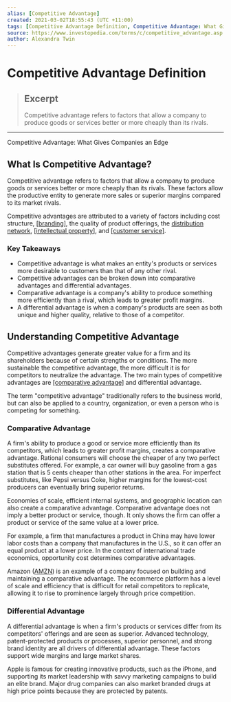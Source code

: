 ```yaml
---
alias: [Competitive Advantage]
created: 2021-03-02T18:55:43 (UTC +11:00)
tags: [Competitive Advantage Definition, Competitive Advantage: What Gives Companies an Edge]
source: https://www.investopedia.com/terms/c/competitive_advantage.asp
author: Alexandra Twin
---
```


# Competitive Advantage Definition

> ## Excerpt
> Competitive advantage refers to factors that allow a company to produce goods or services better or more cheaply than its rivals.

---

Competitive Advantage: What Gives Companies an Edge
## What Is Competitive Advantage?

Competitive advantage refers to factors that allow a company to produce goods or services better or more cheaply than its rivals. These factors allow the productive entity to generate more sales or superior margins compared to its market rivals.

Competitive advantages are attributed to a variety of factors including cost structure, [[branding]](https://www.investopedia.com/articles/financial-theory/11/branding-ultimate-economic-moat.asp), the quality of product offerings, the [distribution network](https://www.investopedia.com/terms/d/distribution-network.asp), [[intellectual property]](https://www.investopedia.com/terms/i/intellectualproperty.asp), and [[customer service]](https://www.investopedia.com/terms/c/customer-service.asp).

### Key Takeaways

-   Competitive advantage is what makes an entity's products or services more desirable to customers than that of any other rival.
-   Competitive advantages can be broken down into comparative advantages and differential advantages.
-   Comparative advantage is a company's ability to produce something more efficiently than a rival, which leads to greater profit margins.
-   A differential advantage is when a company's products are seen as both unique and higher quality, relative to those of a competitor.

## Understanding Competitive Advantage

Competitive advantages generate greater value for a firm and its shareholders because of certain strengths or conditions. The more sustainable the competitive advantage, the more difficult it is for competitors to neutralize the advantage. The two main types of competitive advantages are [[comparative advantage]](https://www.investopedia.com/terms/c/comparativeadvantage.asp) and differential advantage.

The term "competitive advantage" traditionally refers to the business world, but can also be applied to a country, organization, or even a person who is competing for something.

### Comparative Advantage

A firm's ability to produce a good or service more efficiently than its competitors, which leads to greater profit margins, creates a comparative advantage. Rational consumers will choose the cheaper of any two perfect substitutes offered. For example, a car owner will buy gasoline from a gas station that is 5 cents cheaper than other stations in the area. For imperfect substitutes, like Pepsi versus Coke, higher margins for the lowest-cost producers can eventually bring superior returns.

Economies of scale, efficient internal systems, and geographic location can also create a comparative advantage. Comparative advantage does not imply a better product or service, though. It only shows the firm can offer a product or service of the same value at a lower price.

For example, a firm that manufactures a product in China may have lower labor costs than a company that manufactures in the U.S., so it can offer an equal product at a lower price. In the context of international trade economics, opportunity cost determines comparative advantages. 

Amazon ([AMZN](https://www.investopedia.com/markets/quote?tvwidgetsymbol=amzn)) is an example of a company focused on building and maintaining a comparative advantage. The ecommerce platform has a level of scale and efficiency that is difficult for retail competitors to replicate, allowing it to rise to prominence largely through price competition.

### Differential Advantage

A differential advantage is when a firm's products or services differ from its competitors' offerings and are seen as superior. Advanced technology, patent-protected products or processes, superior personnel, and strong brand identity are all drivers of differential advantage. These factors support wide margins and large market shares.

Apple is famous for creating innovative products, such as the iPhone, and supporting its market leadership with savvy marketing campaigns to build an elite brand. Major drug companies can also market branded drugs at high price points because they are protected by patents.
